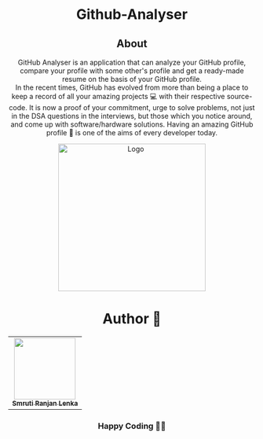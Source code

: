 <h1 align= "center"><b>Github-Analyser</b></h1>



<h2 align="center">About</h2>
<p align="center">
  GitHub Analyser is an application that can analyze your GitHub profile, compare your profile with some other's profile and get a ready-made resume on the basis of your GitHub profile. 
<br>
In the recent times, GitHub has evolved from more than being a place to keep a record of all your amazing projects 💻 with their respective source-code. It is now a proof of your commitment, urge to solve problems, not just in the DSA questions in the interviews, but those which you notice around, and come up with software/hardware solutions. Having an amazing GitHub profile 🤩 is one of the aims of every developer today.
<br>
<p align="center"><img src="https://media.giphy.com/media/du3J3cXyzhj75IOgvA/giphy.gif" alt="Logo" width="300"></p>

<h1 align=center> Author 👨‍</h1>
<p align="center">
<table align="center">
<tbody><tr>
<td align="center"><a href="https://github.com/SmrutiRanjan-L"><img alt="" src="https://avatars.githubusercontent.com/u/81686733?v=4" width="125px;"><br><sub><b> Smruti Ranjan Lenka </b></sub></a><br></td> </a></td>
</tbody></table>
     
<h3 align="center"> Happy Coding 👨‍💻 </h3>
